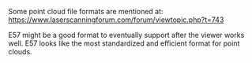 Some point cloud file formats are mentioned at:
https://www.laserscanningforum.com/forum/viewtopic.php?t=743

E57 might be a good format to eventually support after the viewer works well.
E57 looks like the most standardized and efficient format for point clouds.
